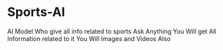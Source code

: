# Sports-AI
AI Model Who give all info related to sports
Ask Anything You Will get All Information related to it
You Will Images and Videos Also
